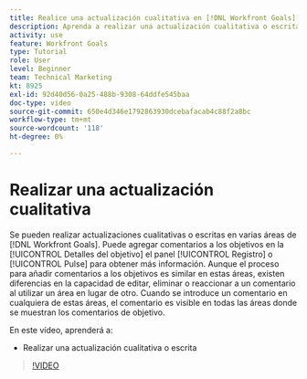 ```yaml
---
title: Realice una actualización cualitativa en [!DNL Workfront Goals]
description: Aprenda a realizar una actualización cualitativa o escrita en [!DNL Objetivos].
activity: use
feature: Workfront Goals
type: Tutorial
role: User
level: Beginner
team: Technical Marketing
kt: 8925
exl-id: 92d40d56-0a25-488b-9308-64ddfe545baa
doc-type: video
source-git-commit: 650e4d346e1792863930dcebafacab4c88f2a8bc
workflow-type: tm+mt
source-wordcount: '118'
ht-degree: 0%

---
```


# Realizar una actualización cualitativa

Se pueden realizar actualizaciones cualitativas o escritas en varias áreas de [!DNL Workfront Goals]. Puede agregar comentarios a los objetivos en la [!UICONTROL Detalles del objetivo] el panel [!UICONTROL Registro] o [!UICONTROL Pulse] para obtener más información. Aunque el proceso para añadir comentarios a los objetivos es similar en estas áreas, existen diferencias en la capacidad de editar, eliminar o reaccionar a un comentario al utilizar un área en lugar de otro. Cuando se introduce un comentario en cualquiera de estas áreas, el comentario es visible en todas las áreas donde se muestran los comentarios de objetivo.

En este vídeo, aprenderá a:

* Realizar una actualización cualitativa o escrita

>[!VIDEO](https://video.tv.adobe.com/v/335197/?quality=12&learn=on)
